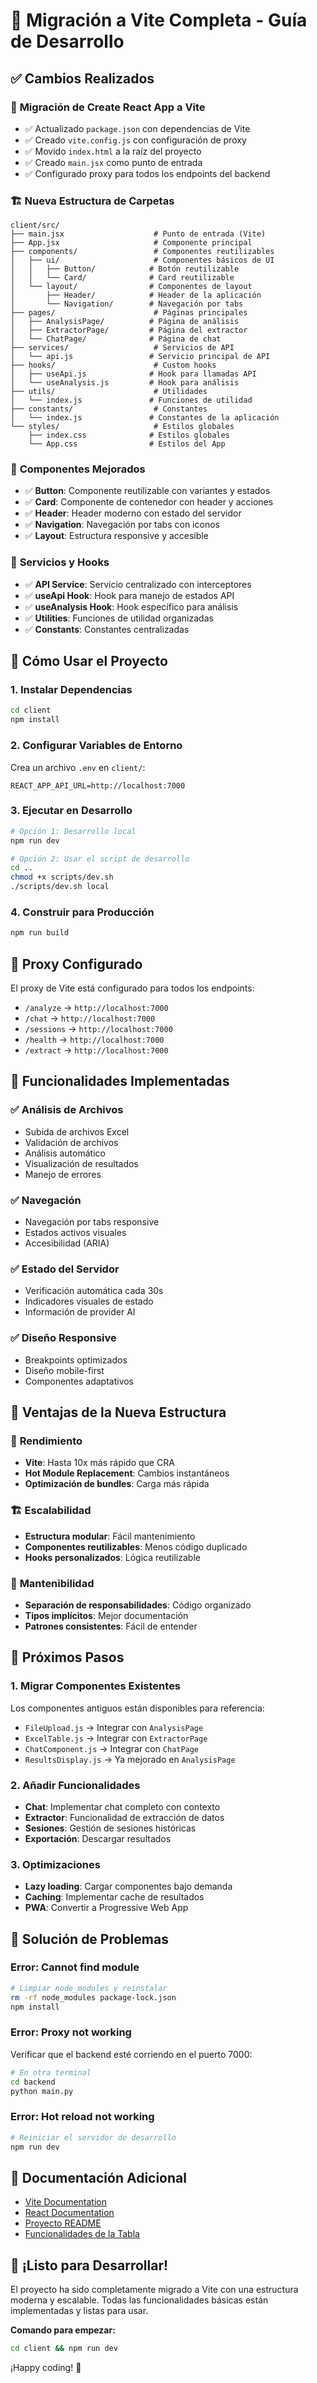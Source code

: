 # 🚀 Migración a Vite Completa - Guía de Desarrollo

## ✅ **Cambios Realizados**

### 🔄 **Migración de Create React App a Vite**
- ✅ Actualizado `package.json` con dependencias de Vite
- ✅ Creado `vite.config.js` con configuración de proxy
- ✅ Movido `index.html` a la raíz del proyecto
- ✅ Creado `main.jsx` como punto de entrada
- ✅ Configurado proxy para todos los endpoints del backend

### 🏗️ **Nueva Estructura de Carpetas**
```
client/src/
├── main.jsx                    # Punto de entrada (Vite)
├── App.jsx                     # Componente principal
├── components/                 # Componentes reutilizables
│   ├── ui/                     # Componentes básicos de UI
│   │   ├── Button/            # Botón reutilizable
│   │   └── Card/              # Card reutilizable
│   └── layout/                # Componentes de layout
│       ├── Header/            # Header de la aplicación
│       └── Navigation/        # Navegación por tabs
├── pages/                      # Páginas principales
│   ├── AnalysisPage/          # Página de análisis
│   ├── ExtractorPage/         # Página del extractor
│   └── ChatPage/              # Página de chat
├── services/                   # Servicios de API
│   └── api.js                 # Servicio principal de API
├── hooks/                      # Custom hooks
│   ├── useApi.js              # Hook para llamadas API
│   └── useAnalysis.js         # Hook para análisis
├── utils/                      # Utilidades
│   └── index.js               # Funciones de utilidad
├── constants/                  # Constantes
│   └── index.js               # Constantes de la aplicación
└── styles/                     # Estilos globales
    ├── index.css              # Estilos globales
    └── App.css                # Estilos del App
```

### 🎨 **Componentes Mejorados**
- ✅ **Button**: Componente reutilizable con variantes y estados
- ✅ **Card**: Componente de contenedor con header y acciones
- ✅ **Header**: Header moderno con estado del servidor
- ✅ **Navigation**: Navegación por tabs con iconos
- ✅ **Layout**: Estructura responsive y accesible

### 🔧 **Servicios y Hooks**
- ✅ **API Service**: Servicio centralizado con interceptores
- ✅ **useApi Hook**: Hook para manejo de estados API
- ✅ **useAnalysis Hook**: Hook específico para análisis
- ✅ **Utilities**: Funciones de utilidad organizadas
- ✅ **Constants**: Constantes centralizadas

## 🚀 **Cómo Usar el Proyecto**

### 1. **Instalar Dependencias**
```bash
cd client
npm install
```

### 2. **Configurar Variables de Entorno**
Crea un archivo `.env` en `client/`:
```env
REACT_APP_API_URL=http://localhost:7000
```

### 3. **Ejecutar en Desarrollo**
```bash
# Opción 1: Desarrollo local
npm run dev

# Opción 2: Usar el script de desarrollo
cd ..
chmod +x scripts/dev.sh
./scripts/dev.sh local
```

### 4. **Construir para Producción**
```bash
npm run build
```

## 🔄 **Proxy Configurado**

El proxy de Vite está configurado para todos los endpoints:
- `/analyze` → `http://localhost:7000`
- `/chat` → `http://localhost:7000`
- `/sessions` → `http://localhost:7000`
- `/health` → `http://localhost:7000`
- `/extract` → `http://localhost:7000`

## 📱 **Funcionalidades Implementadas**

### ✅ **Análisis de Archivos**
- Subida de archivos Excel
- Validación de archivos
- Análisis automático
- Visualización de resultados
- Manejo de errores

### ✅ **Navegación**
- Navegación por tabs responsive
- Estados activos visuales
- Accesibilidad (ARIA)

### ✅ **Estado del Servidor**
- Verificación automática cada 30s
- Indicadores visuales de estado
- Información de provider AI

### ✅ **Diseño Responsive**
- Breakpoints optimizados
- Diseño mobile-first
- Componentes adaptativos

## 🎯 **Ventajas de la Nueva Estructura**

### 🚀 **Rendimiento**
- **Vite**: Hasta 10x más rápido que CRA
- **Hot Module Replacement**: Cambios instantáneos
- **Optimización de bundles**: Carga más rápida

### 🏗️ **Escalabilidad**
- **Estructura modular**: Fácil mantenimiento
- **Componentes reutilizables**: Menos código duplicado
- **Hooks personalizados**: Lógica reutilizable

### 🔧 **Mantenibilidad**
- **Separación de responsabilidades**: Código organizado
- **Tipos implícitos**: Mejor documentación
- **Patrones consistentes**: Fácil de entender

## 🔄 **Próximos Pasos**

### 1. **Migrar Componentes Existentes**
Los componentes antiguos están disponibles para referencia:
- `FileUpload.js` → Integrar con `AnalysisPage`
- `ExcelTable.js` → Integrar con `ExtractorPage`
- `ChatComponent.js` → Integrar con `ChatPage`
- `ResultsDisplay.js` → Ya mejorado en `AnalysisPage`

### 2. **Añadir Funcionalidades**
- **Chat**: Implementar chat completo con contexto
- **Extractor**: Funcionalidad de extracción de datos
- **Sesiones**: Gestión de sesiones históricas
- **Exportación**: Descargar resultados

### 3. **Optimizaciones**
- **Lazy loading**: Cargar componentes bajo demanda
- **Caching**: Implementar cache de resultados
- **PWA**: Convertir a Progressive Web App

## 🐛 **Solución de Problemas**

### **Error: Cannot find module**
```bash
# Limpiar node_modules y reinstalar
rm -rf node_modules package-lock.json
npm install
```

### **Error: Proxy not working**
Verificar que el backend esté corriendo en el puerto 7000:
```bash
# En otra terminal
cd backend
python main.py
```

### **Error: Hot reload not working**
```bash
# Reiniciar el servidor de desarrollo
npm run dev
```

## 📖 **Documentación Adicional**

- [Vite Documentation](https://vitejs.dev/)
- [React Documentation](https://react.dev/)
- [Proyecto README](./README.md)
- [Funcionalidades de la Tabla](./README_TABLE_FUNCTIONALITY.md)

## 🎉 **¡Listo para Desarrollar!**

El proyecto ha sido completamente migrado a Vite con una estructura moderna y escalable. Todas las funcionalidades básicas están implementadas y listas para usar.

**Comando para empezar:**
```bash
cd client && npm run dev
```

¡Happy coding! 🚀 